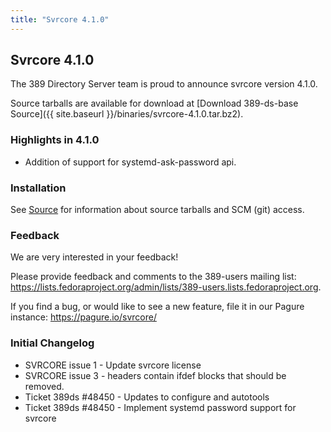 ```yaml
---
title: "Svrcore 4.1.0"
---
```

Svrcore 4.1.0
-------------

The 389 Directory Server team is proud to announce svrcore version 4.1.0.

Source tarballs are available for download at [Download 389-ds-base Source]({{ site.baseurl }}/binaries/svrcore-4.1.0.tar.bz2).

### Highlights in 4.1.0

- Addition of support for systemd-ask-password api.

### Installation

See [Source](../development/source.html) for information about source tarballs and SCM (git) access.

### Feedback

We are very interested in your feedback!

Please provide feedback and comments to the 389-users mailing list: <https://lists.fedoraproject.org/admin/lists/389-users.lists.fedoraproject.org>.

If you find a bug, or would like to see a new feature, file it in our Pagure instance: <https://pagure.io/svrcore/>

### Initial Changelog

- SVRCORE issue 1 - Update svrcore license
- SVRCORE issue 3 - headers contain ifdef blocks that should be removed.
- Ticket 389ds #48450 - Updates to configure and autotools
- Ticket 389ds #48450 - Implement systemd password support for svrcore

